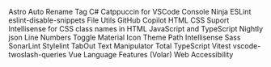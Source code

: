 Astro
Auto Rename Tag
C#
Catppuccin for VSCode
Console Ninja
ESLint
eslint-disable-snippets
File Utils
GitHub Copilot
HTML CSS Suport Intellisense for CSS class names in HTML
JavaScript and TypeScript Nightly
json
Line Numbers Toggle
Material Icon Theme
Path Intellisense
Sass
SonarLint
Stylelint
TabOut
Text Manipulator
Total TypeScript
Vitest
vscode-twoslash-queries
Vue Language Features (Volar)
Web Accessibility